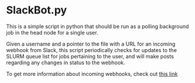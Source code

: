 # SlackBot.py
This is a simple script in python that should be run as a polling background job in the head node for a single user. 

Given a username and a pointer to the file with a URL for an incoming webhook from Slack, this script periodically checks for updates to the SLURM queue list for jobs pertaining to the user, and will make posts regarding any changes in status to the webhook.

To get more information about incoming webhooks, check out [this link](https://api.slack.com/incoming-webhooks)
